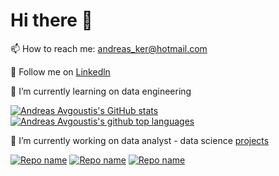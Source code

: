 # Hi there 👋

📫 How to reach me: andreas_ker@hotmail.com

💬 Follow me on [Linkedln](https://www.linkedin.com/in/andreasavgoustis)

 

🌱 I’m currently learning on data engineering

[![Andreas Avgoustis's GitHub stats](https://github-readme-stats.vercel.app/api?username=AndreasAvgou&show_icons=true&theme=radical&include_all_commits=true)](https://github.com/AndreasAvgou/github-readme-stats)
[![Andreas Avgoustis's github top languages](https://github-readme-stats.vercel.app/api/top-langs/?username=AndreasAvgou&layout=compact&show_icons=true&theme=radical)](https://github.com/amarvin/amarvin)

🔭 I’m currently working on data analyst - data science [projects](https://andreasavgou.github.io/)

 [![Repo name](https://github-readme-stats.vercel.app/api/pin/?username=AndreasAvgou&repo=Dermoscopic-Melanoma-Image-Classification&show_icons=true&theme=radical)](https://github.com/AndreasAvgou/Dermoscopic-Melanoma-Image-Classification)
  [![Repo name](https://github-readme-stats.vercel.app/api/pin/?username=AndreasAvgou&repo=Liver-Disease-Prediction&show_icons=true&theme=radical)](https://github.com/AndreasAvgou/Liver-Disease-Prediction)
   [![Repo name](https://github-readme-stats.vercel.app/api/pin/?username=AndreasAvgou&repo=Sarcasm-Prediction-Model&show_icons=true&theme=radical)](https://github.com/AndreasAvgou/Sarcasm-Prediction-Model)
 

<!--
**AndreasAvgou/AndreasAvgou** is a ✨ _special_ ✨ repository because its `README.md` (this file) appears on your GitHub profile.

Here are some ideas to get you started:

- 🔭 I’m currently working on ...
- 🌱 I’m currently learning ...
- 👯 I’m looking to collaborate on ...
- 🤔 I’m looking for help with ...
- 💬 Ask me about ...
 📫 How to reach me: ...
- 😄 Pronouns: ...
- ⚡ Fun fact: ...
-->
